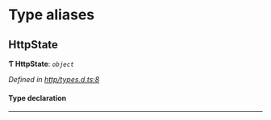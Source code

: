 

# Type aliases

<a id="httpstate"></a>

##  HttpState

**Ƭ HttpState**: *`object`*

*Defined in [http/types.d.ts:8](https://github.com/polkadot-js/api/blob/29b221b/packages/api-provider/src/http/types.d.ts#L8)*

#### Type declaration

___

